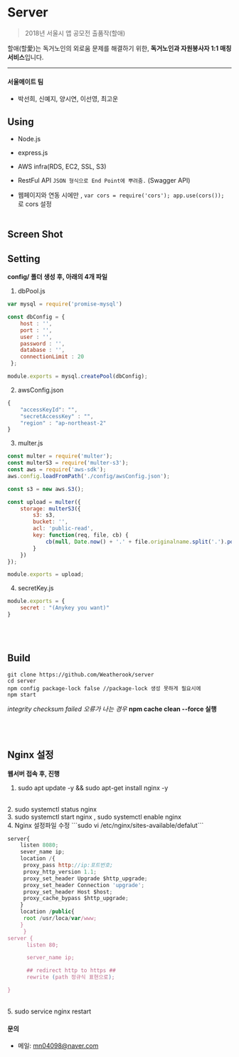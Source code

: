 # Server
>2018년 서울시 앱 공모전 출품작(할애)

할애(할愛)는 독거노인의 외로움 문제를 해결하기 위한, **독거노인과 자원봉사자 1:1 매칭 서비스**입니다.

---

#### 서울메이트 팀
* 박선희, 신예지, 양시연, 이선영, 최고운

## Using
* Node.js
* express.js
* AWS infra(RDS, EC2, SSL, S3)
* RestFul API ```JSON 형식으로 End Point에 뿌려줌.``` (Swagger API)

* 웹페이지와 연동 시에만 , ```var cors = require('cors'); app.use(cors());``` 로 cors 설정
</br></br>

## Screen Shot

## Setting
**config/ 폴더 생성 후, 아래의 4개 파일**

1. dbPool.js
```node.js
var mysql = require('promise-mysql')

const dbConfig = {
    host : '',
    port : '',
    user : '',
    password : '',
    database : '',
    connectionLimit : 20
 };

module.exports = mysql.createPool(dbConfig);
```

2. awsConfig.json
```node.js
{
	"accessKeyId": "",
	"secretAccessKey" : "",
	"region" : "ap-northeast-2"
}
```

3. multer.js
```node.js
const multer = require('multer');
const multerS3 = require('multer-s3');
const aws = require('aws-sdk');
aws.config.loadFromPath('./config/awsConfig.json');

const s3 = new aws.S3();

const upload = multer({
    storage: multerS3({
        s3: s3,
        bucket: '',
        acl: 'public-read',
        key: function(req, file, cb) {
            cb(null, Date.now() + '.' + file.originalname.split('.').pop());
        }
    })
});

module.exports = upload;
```

4. secretKey.js
```node.js
module.exports = {
    secret : "(Anykey you want)"
}
```

</br></br>
## Build
```
git clone https://github.com/Weatherook/server
cd server
npm config package-lock false //package-lock 생성 못하게 필요시에
npm start
```

*integrity checksum failed 오류가 나는 경우* **npm cache clean --force 실행**

</br></br>
## Nginx 설정
**웹서버 접속 후, 진행**
1. sudo apt update -y && sudo apt-get install nginx -y
</br>
2. sudo systemctl status nginx
</br>
3. sudo systemctl start nginx , sudo systemctl enable nginx
</br>
4. Nginx 설정파일 수정 ```sudo vi /etc/nginx/sites-available/defalut```

```javascript
server{
	listen 8080;
	sever_name ip;
	location /{
	 proxy_pass http://ip:포트번호;
	 proxy_http_version 1.1;
	 proxy_set_header Upgrade $http_upgrade;
	 proxy_set_header Connection 'upgrade';
	 proxy_set_header Host $host;
	 proxy_cache_bypass $http_upgrade;
	}
	location /public{
	 root /usr/loca/var/www;
	}
     } 
server {
      listen 80;

      server_name ip;

      ## redirect http to https ##
      rewrite (path 정규식 표현으로);

}
```
</br>
5. sudo service nginx restart

#### 문의
* 메일: mn04098@naver.com
